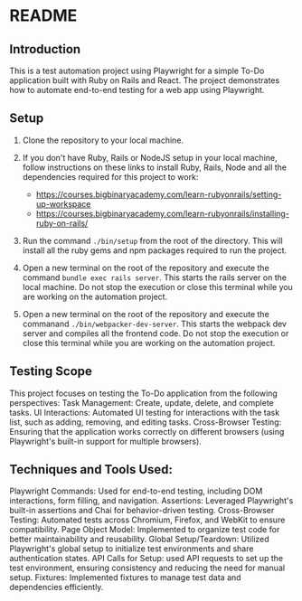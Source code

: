 # README

## Introduction

This is a test automation project using Playwright for a simple To-Do application built with Ruby on Rails and React. The project demonstrates how to automate end-to-end testing for a web app using Playwright.

## Setup

1. Clone the repository to your local machine.

2. If you don't have Ruby, Rails or NodeJS setup in your local machine, follow instructions on these links to install Ruby, Rails, Node and all the dependencies required for this project to work:
    - https://courses.bigbinaryacademy.com/learn-rubyonrails/setting-up-workspace
    - https://courses.bigbinaryacademy.com/learn-rubyonrails/installing-ruby-on-rails/

3. Run the command `./bin/setup` from the root of the directory. This will install all the ruby gems and npm packages required to run the project.
4. Open a new terminal on the root of the repository and execute the command `bundle exec rails server`. This starts the rails server on the local machine. Do not stop the execution or close this terminal while you are working on the automation project.
5. Open a new terminal on the root of the repository and execute the commanand `./bin/webpacker-dev-server`. This starts the webpack dev server and compiles all the frontend code. Do not stop the execution or close this terminal while you are working on the automation project.

## Testing Scope
This project focuses on testing the To-Do application from the following perspectives:
Task Management: Create, update, delete, and complete tasks.
UI Interactions: Automated UI testing for interactions with the task list, such as adding, removing, and editing tasks.
Cross-Browser Testing: Ensuring that the application works correctly on different browsers (using Playwright's built-in support for multiple browsers).

## Techniques and Tools Used:
Playwright Commands: Used for end-to-end testing, including DOM interactions, form filling, and navigation.
Assertions: Leveraged Playwright's built-in assertions and Chai for behavior-driven testing.
Cross-Browser Testing: Automated tests across Chromium, Firefox, and WebKit to ensure compatibility.
Page Object Model: Implemented to organize test code for better maintainability and reusability.
Global Setup/Teardown: Utilized Playwright's global setup to initialize test environments and share authentication states.
API Calls for Setup: used API requests to set up the test environment, ensuring consistency and reducing the need for manual setup.
Fixtures: Implemented fixtures to manage test data and dependencies efficiently.
